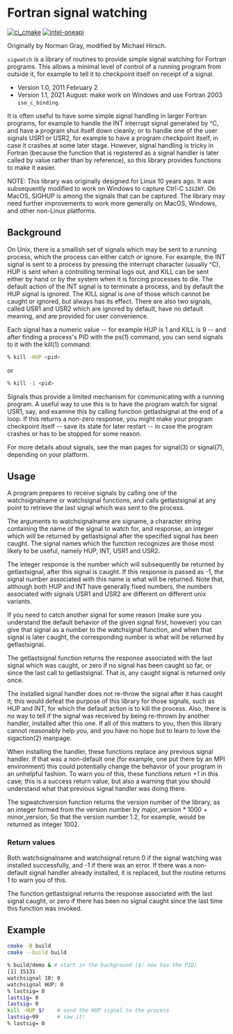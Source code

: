 # Fortran signal watching

[![ci_cmake](https://github.com/scivision/fortran-sigwatch/actions/workflows/ci_cmake.yml/badge.svg)](https://github.com/scivision/fortran-sigwatch/actions/workflows/ci_cmake.yml)
[![intel-oneapi](https://github.com/scivision/fortran-sigwatch/actions/workflows/intel-oneapi.yml/badge.svg)](https://github.com/scivision/fortran-sigwatch/actions/workflows/intel-oneapi.yml)

Originally by Norman Gray, modified by Michael Hirsch.

`sigwatch` is a library of routines to provide simple signal watching for Fortran programs. This allows a minimal level of control of a running program from outside it, for example to tell it to checkpoint itself on receipt of a signal.

* Version 1.0, 2011 February 2
* Version 1.1, 2021 August: make work on Windows and use Fortran 2003 `iso_c_binding`.

It is often useful to have some simple signal handling in larger Fortran programs, for example to handle the INT interrupt signal generated by ^C, and have a program shut itself down cleanly; or to handle one of the user signals USR1 or USR2, for example to have a program checkpoint itself, in case it crashes at some later stage. However, signal handling is tricky in Fortran (because the function that is registered as a signal handler is later called by value rather than by reference), so this library provides functions to make it easier.

NOTE: This library was originally designed for Linux 10 years ago. It was subsequently modified to work on Windows to capture Ctrl-C `SIGINT`. On MacOS, SIGHUP is among the signals that can be captured. The library may need further improvements to work more generally on MacOS, Windows, and other non-Linux platforms.

## Background

On Unix, there is a smallish set of signals which may be sent to a running process, which the process can either catch or ignore. For example, the INT signal is sent to a process by pressing the interrupt character (usually ^C), HUP is sent when a controlling terminal logs out, and KILL can be sent either by hand or by the system when it is forcing processes to die. The default action of the INT signal is to terminate a process, and by default the HUP signal is ignored. The KILL signal is one of those which cannot be caught or ignored, but always has its effect. There are also two signals, called USR1 and USR2 which are ignored by default, have no default meaning, and are provided for user convenience.

Each signal has a numeric value -- for example HUP is 1 and KILL is 9 -- and after finding a process's PID with the ps(1) command, you can send signals to it with the kill(1) command:

```sh
% kill -HUP <pid>
```

or

```sh
% kill -1 <pid>
```

Signals thus provide a limited mechanism for communicating with a running program. A useful way to use this is to have the program watch for signal USR1, say, and examine this by calling function getlastsignal at the end of a loop. If this returns a non-zero response, you might make your program checkpoint itself -- save its state for later restart -- in case the program crashes or has to be stopped for some reason.

For more details about signals, see the man pages for signal(3) or signal(7), depending on your platform.

## Usage

A program prepares to receive signals by calling one of the watchsignalname or watchsignal functions, and calls getlastsignal at any point to retrieve the last signal which was sent to the process.

The arguments to watchsignalname are signame, a character string containing the name of the signal to watch for, and response, an integer which will be returned by getlastsignal after the specified signal has been caught. The signal names which the function recognizes are those most likely to be useful, namely HUP, INT, USR1 and USR2.

The integer response is the number which will subsequently be returned by getlastsignal, after this signal is caught. If this response is passed as -1, the signal number associated with this name is what will be returned. Note that, although both HUP and INT have generally fixed numbers, the numbers associated with signals USR1 and USR2 are different on different unix variants.

If you need to catch another signal for some reason (make sure you understand the default behavior of the given signal first, however) you can give that signal as a number to the watchsignal function, and when that signal is later caught, the corresponding number is what will be returned by getlastsignal.

The getlastsignal function returns the response associated with the last signal which was caught, or zero if no signal has been caught so far, or since the last call to getlastsignal. That is, any caught signal is returned only once.

The installed signal handler does not re-throw the signal after it has caught it; this would defeat the purpose of this library for those signals, such as HUP and INT, for which the default action is to kill the process. Also, there is no way to tell if the signal was received by being re-thrown by another handler, installed after this one. If all of this matters to you, then this library cannot reasonably help you, and you have no hope but to learn to love the sigaction(2) manpage.

When installing the handler, these functions replace any previous signal handler. If that was a non-default one (for example, one put there by an MPI environment) this could potentially change the behavior of your program in an unhelpful fashion. To warn you of this, these functions return +1 in this case; this is a success return value, but also a warning that you should understand what that previous signal handler was doing there.

The sigwatchversion function returns the version number of the library, as an integer formed from the version number by major_version * 1000 + minor_version, So that the version number 1.2, for example, would be returned as integer 1002.

### Return values

Both watchsignalname and watchsignal return 0 if the signal watching was installed successfully, and -1 if there was an error. If there was a non-default signal handler already installed, it is replaced, but the routine returns 1 to warn you of this.

The function getlastsignal returns the response associated with the last signal caught, or zero if there has been no signal caught since the last time this function was invoked.

## Example

```sh
cmake -B build
cmake --build build
```

```sh
% build/demo & # start in the background ($! now has the PID)
[1] 15131
watchsignal 10: 0
watchsignal HUP: 0
% lastsig= 0
lastsig= 0
lastsig= 0
kill -HUP $!    # send the HUP signal to the process
lastsig=99      # saw it!
% lastsig= 0
```
